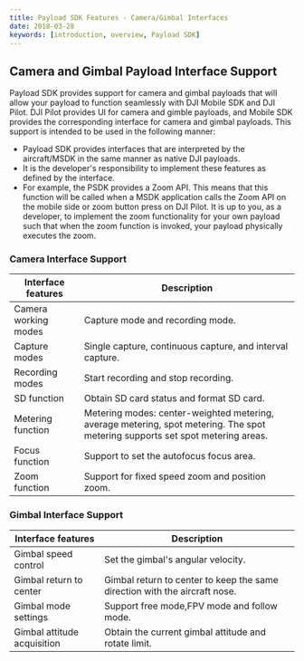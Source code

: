 ```yaml
---
title: Payload SDK Features - Camera/Gimbal Interfaces
date: 2018-03-28
keywords: [introduction, overview, Payload SDK]
---
```


## Camera and Gimbal Payload Interface Support
Payload SDK provides support for camera and gimbal payloads that will allow your payload to function seamlessly with DJI Mobile SDK and DJI Pilot.  DJI Pilot provides UI for camera and gimble payloads, and Mobile SDK provides the corresponding interface for camera and gimbal payloads. This support is intended to be used in the following manner:

- Payload SDK provides interfaces that are interpreted by the aircraft/MSDK in the same manner as native DJI payloads.
- It is the developer's responsibility to implement these features as defined by the interface.
- For example, the PSDK provides a Zoom API. This means that this function will be called when a MSDK application calls the Zoom API on the mobile side or zoom button press on DJI Pilot. It is up to you, as a developer, to implement the zoom functionality for your own payload such that when the zoom function is invoked, your payload physically executes the zoom.

### Camera Interface Support

<table id="t01">
  <thead>
    <tr>
      <th>Interface features</th>
      <th>Description</th>
    </tr>
  </thead>
  <tbody>
    <tr>
      <td>Camera working modes</th>
      <td>Capture mode and recording mode.</td>        
    </tr>
    <tr>
      <td>Capture modes</th>
      <td>Single capture, continuous capture, and interval capture.</td>        
    </tr>
    <tr>
      <td>Recording modes</th>
      <td>Start recording and stop recording.</td>        
    </tr>
    <tr>
      <td>SD function</th>
      <td>Obtain SD card status and format SD card.</td>        
    </tr>
    <tr>
      <td>Metering function</th>
      <td>Metering modes: center-weighted metering, average metering, spot metering. The spot metering supports set spot metering areas.</td>        
    </tr>
    <tr>
      <td>Focus function</th>
      <td>Support to set the autofocus focus area.</td>        
    </tr>
    <tr>
      <td>Zoom function</th>
      <td>Support for fixed speed zoom and position zoom.</td>        
    </tr>
  </tbody>
</table>

### Gimbal Interface Support

<table id="t01">
  <thead>
    <tr>
      <th>Interface features</th>
      <th>Description</th>
    </tr>
  </thead>
  <tbody>
    <tr>
      <td>Gimbal speed control</th>
      <td>Set the gimbal's angular velocity.</td>        
    </tr>
    <tr>
      <td>Gimbal return to center</th>
      <td>Gimbal return to center to keep the same direction with the aircraft nose.</td>        
    </tr>
    <tr>
      <td>Gimbal mode settings</th>
      <td>Support free mode,FPV mode and follow mode.</td>        
    </tr>
    <tr>
      <td>Gimbal attitude acquisition</th>
      <td>Obtain the current gimbal attitude and rotate limit.</td>        
    </tr>
  </tbody>
</table>
